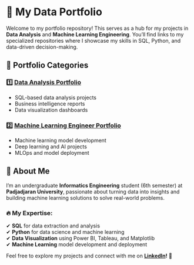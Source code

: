 # 🚀 My Data Portfolio  

Welcome to my portfolio repository! This serves as a hub for my projects in **Data Analysis** and **Machine Learning Engineering**. You’ll find links to my specialized repositories where I showcase my skills in SQL, Python, and data-driven decision-making.  

## 🔗 Portfolio Categories  

### 1️⃣ [Data Analysis Portfolio](https://github.com/yourusername/data-analysis-portfolio)  
   - SQL-based data analysis projects  
   - Business intelligence reports  
   - Data visualization dashboards  

### 2️⃣ [Machine Learning Engineer Portfolio](https://github.com/yourusername/ml-engineer-portfolio)  
   - Machine learning model development  
   - Deep learning and AI projects  
   - MLOps and model deployment  

## 🚀 About Me  
I’m an undergraduate **Informatics Engineering** student (6th semester) at **Padjadjaran University**, passionate about turning data into insights and building machine learning solutions to solve real-world problems.  

### 🔥 My Expertise:  
✔ **SQL** for data extraction and analysis  
✔ **Python** for data science and machine learning  
✔ **Data Visualization** using Power BI, Tableau, and Matplotlib  
✔ **Machine Learning** model development and deployment  

Feel free to explore my projects and connect with me on **[LinkedIn](https://linkedin.com/in/yourusername)!** 🚀  
